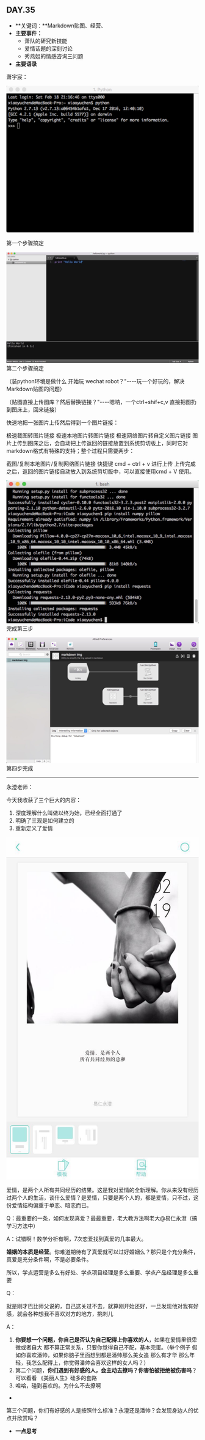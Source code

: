 ## DAY.35
+ **关键词：**Markdown贴图、经营、
+ **主要事件：**
    + 萧队的研究新技能
    + 爱情话题的深刻讨论
    + 秀燕姐的情感咨询三问题
+ **主要语录**

萧宇宸：


![](./_image/4f0ca5bbe42ac957f9de75ce54d3afc.jpg)

第一个步骤搞定


![](./_image/96cb191cacd23f20084b1d2daa4952f.jpg)
第二个步骤搞定

（装python环境是做什么 开始玩 wechat robot？"----玩一个好玩的，解决Markdown贴图的问题）

（贴图直接上传图库？然后替换链接？"----嗯呐，一个ctrl+shif+c,v 直接把图扔到图床上，回来链接）

快速地把一张图片上传然后得到一个图片链接：

极速截图转图片链接
极速本地图片转图片链接
极速网络图片转自定义图片链接
图片上传到图床之后，会自动把上传返回的链接放置到系统剪切版上，同时它对markdown格式有特殊的支持；整个过程只需要两步：

截图/复制本地图片/复制网络图片链接
快捷键 cmd + ctrl + v 进行上传
上传完成之后，返回的图片链接自动放入到系统剪切版中，可以直接使用cmd + V 使用。


![](./_image/eac5efe91916ea55d0cbcecd178198f.jpg)
完成第三步


![](./_image/0ec1fceeb958ec7d558ece4b6430044.jpg)
第四步完成

- - - - ---------

永澄老师：

今天我收获了三个巨大的内容：

1. 深度理解什么叫做以终为始，已经全面打通了
2. 明确了三观是如何建立的
3. 重新定义了爱情



![](./_image/3dbc3d144fd860e9720f3bcfc463e42.jpg)

爱情，是两个人所有共同经历的结果。这是我对爱情的全新理解。你从来没有经历过两个人的生活，谈什么爱情？是爱情，只要是两个人的，都是爱情，只不过，这份爱情结构偏重于单恋、暗恋而已。

Q：最重要的一条，如何发现真爱？最最重要，老大教方法啊老大@易仁永澄（搞学习方法中）

A：试错啊！数学分析有啊，7次恋爱找到真爱的几率最大。

**婚姻的本质是经营**。你难道期待有了真爱就可以过好婚姻么？那只是个充分条件，真爱是充分条件啊，不是必要条件。

所以，学点运营是多么有好处、学点项目经理是多么重要、学点产品经理是多么重要

Q：

就是刚才巴比师父说的，自己这关过不去，就算刚开始还好，一旦发现他对我有好感，就会各种想我不喜欢对方的地方，挑刺儿

A：

1. **你要想一个问题，你自己是否认为自己配得上你喜欢的人**，如果在爱情里很卑微或者自大 都不算正常关系，只要你觉得自己不配，基本完蛋。（举个例子 假如你喜欢潘帅，如果你脑子里面想到都是潘帅那么美女追 那么有才华 那么年轻，我怎么配得上，你觉得潘帅会喜欢这样的女人吗？）
2. 第二个问题，**你们遇到有好感的人，会主动去撩吗？你害怕被拒绝被伤害吗**？可以看看 《美丽人生》硅多的套路
3. 哈哈，碰到喜欢的。为什么不去撩啊
-
第三个问题，你们有好感的人是按照什么标准？永澄还是潘帅？会发现身边人的优点并欣赏吗？

+ **一点思考**